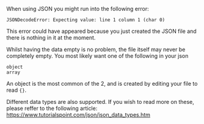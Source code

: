 
When using JSON you might run into the following error:
```
JSONDecodeError: Expecting value: line 1 column 1 (char 0)
```
This error could have appeared because you just created the JSON file and there is nothing in it at the moment.

Whilst having the data empty is no problem, the file itself may never be completely empty. You most likely want one of the following in your json
```
object
array
```
An object is the most common of the 2, and is created by editing your file to read `{}`.

Different data types are also supported. If you wish to read more on these, please reffer to the following article: https://www.tutorialspoint.com/json/json_data_types.htm
